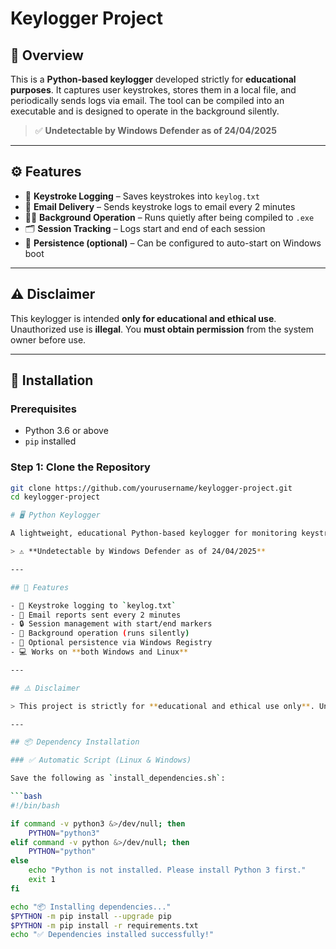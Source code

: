 # Keylogger Project

## 📝 Overview

This is a **Python-based keylogger** developed strictly for **educational purposes**. It captures user keystrokes, stores them in a local file, and periodically sends logs via email. The tool can be compiled into an executable and is designed to operate in the background silently.

> ✅ **Undetectable by Windows Defender as of 24/04/2025**

---

## ⚙️ Features

- 🧠 **Keystroke Logging** – Saves keystrokes into `keylog.txt`
- 📧 **Email Delivery** – Sends keystroke logs to email every 2 minutes
- 🕵️‍♂️ **Background Operation** – Runs quietly after being compiled to `.exe`
- 🗂️ **Session Tracking** – Logs start and end of each session
- 🔁 **Persistence (optional)** – Can be configured to auto-start on Windows boot

---

## ⚠️ Disclaimer

This keylogger is intended **only for educational and ethical use**. Unauthorized use is **illegal**. You **must obtain permission** from the system owner before use.

---

## 🚀 Installation

### Prerequisites
- Python 3.6 or above
- `pip` installed

### Step 1: Clone the Repository
```bash
git clone https://github.com/yourusername/keylogger-project.git
cd keylogger-project

# 🖥️ Python Keylogger

A lightweight, educational Python-based keylogger for monitoring keystrokes, logging them locally, and optionally sending them via email in real-time.

> ⚠️ **Undetectable by Windows Defender as of 24/04/2025**

---

## 📌 Features

- 🎯 Keystroke logging to `keylog.txt`
- 📧 Email reports sent every 2 minutes
- 🔒 Session management with start/end markers
- 👻 Background operation (runs silently)
- 🔁 Optional persistence via Windows Registry
- 💻 Works on **both Windows and Linux**

---

## ⚠️ Disclaimer

> This project is strictly for **educational and ethical use only**. Unauthorized usage or deployment without consent is illegal and unethical. Obtain proper permissions before usage.

---

## 📦 Dependency Installation

### ✅ Automatic Script (Linux & Windows)

Save the following as `install_dependencies.sh`:

```bash
#!/bin/bash

if command -v python3 &>/dev/null; then
    PYTHON="python3"
elif command -v python &>/dev/null; then
    PYTHON="python"
else
    echo "Python is not installed. Please install Python 3 first."
    exit 1
fi

echo "📦 Installing dependencies..."
$PYTHON -m pip install --upgrade pip
$PYTHON -m pip install -r requirements.txt
echo "✅ Dependencies installed successfully!"

